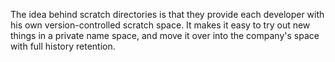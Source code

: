 The idea behind scratch directories is that they provide each developer with
his own version-controlled scratch space. It makes it easy to try out new
things in a private name space, and move it over into the company's space with
full history retention.
